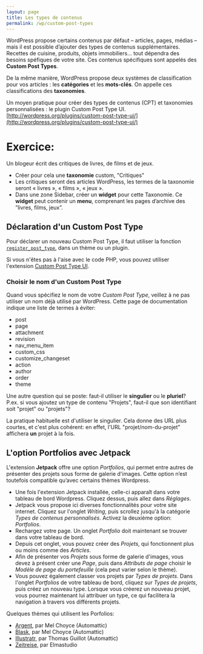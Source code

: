 ```yaml
---
layout: page
title: Les types de contenus
permalink: /wp/custom-post-types
---
```


WordPress propose certains contenus par défaut – articles, pages, médias – mais il est possible d’ajouter des types de contenus supplémentaires. Recettes de cuisine, produits, objets immobiliers... tout dépendra des besoins spéfiques de votre site. Ces contenus spécifiques sont appelés des **Custom Post Types**.

De la même manière, WordPress propose deux systèmes de classification pour vos articles : les **catégories** et les **mots-clés**. On appelle ces classifications des **taxonomies**.

Un moyen pratique pour créer des types de contenus (CPT) et taxonomies personnalisées : le plugin Custom Post Type UI.
[http://wordpress.org/plugins/custom-post-type-ui/](http://wordpress.org/plugins/custom-post-type-ui/)

Exercice: 
===

Un blogeur écrit des critiques de livres, de films et de jeux. 

* Créer pour cela une **taxonomie** custom, "Critiques" 
* Les critiques seront des articles WordPress, les termes de la taxonomie seront « livres », « films », « jeux ».
* Dans une zone Sidebar, créer un **widget** pour cette Taxonomie. Ce **widget** peut contenir un **menu**, comprenant les pages d’archive des ”livres, films, jeux”.

## Déclaration d'un Custom Post Type

Pour déclarer un nouveau Custom Post Type, il faut utiliser la fonction [`register_post_type`](https://codex.wordpress.org/Function_Reference/register_post_type), dans un thème ou un plugin.

Si vous n'êtes pas à l'aise avec le code PHP, vous pouvez utiliser l'extension [Custom Post Type UI](https://wordpress.org/plugins/custom-post-type-ui/).

### Choisir le nom d'un Custom Post Type

Quand vous spécifiez le nom de votre *Custom Post Type*, veillez à ne pas utiliser un nom déjà utilisé par WordPress. Cette page de documentation indique une liste de termes à éviter: 

* post
* page
* attachment
* revision
* nav_menu_item
* custom_css
* customize_changeset
* action
* author
* order
* theme

Une autre question qui se poste: faut-il utiliser le **singulier** ou le **pluriel**? P.ex. si vous ajoutez un type de contenu "Projets", faut-il que son identifiant soit "projet" ou "projets"? 

La pratique habituelle est d'utiliser le singulier. Cela donne des URL plus courtes, et c'est plus cohérent: en effet, l'URL "projet/nom-du-projet" affichera **un** projet à la fois.


## L'option Portfolios avec Jetpack

L'extension **Jetpack** offre une option *Portfolios*, qui permet entre autres de présenter des projets sous forme de galerie d'images. Cette option n’est toutefois compatible qu’avec certains thèmes Wordpress.

* Une fois l'extension Jetpack installée, celle-ci apparaît dans votre tableau de bord Wordpress. Cliquez dessus, puis allez dans *Réglages*.
* Jetpack vous propose ici diverses fonctionnalités pour votre site internet. Cliquez sur l'onglet *Writing*, puis scrollez jusqu'à la catégorie *Types de contenus personnalisés*. Activez la deuxième option: *Portfolios*.
* Rechargez votre page. Un onglet *Portfolio* doit maintenant se trouver dans votre tableau de bord.
* Depuis cet onglet, vous pouvez créer des *Projets*, qui fonctionnent plus ou moins comme des *Articles*. 
* Afin de présenter vos *Projets* sous forme de galerie d'images, vous devez à présent créer une *Page*, puis dans *Attributs de page* choisir le *Modèle de page du portefeuille* (cela peut varier selon le thème). 
* Vous pouvez également classer vos projets par *Types de projets*. Dans l'onglet *Portfolios* de votre tableau de bord, cliquez sur *Types de projets*, puis créez un nouveau type. Lorsque vous créerez un nouveau projet, vous pourrez maintenant lui attribuer un type, ce qui facilitera la navigation à travers vos différents projets.

Quelques thèmes qui utilisent les Porfolios:

* [Argent](https://wordpress.com/theme/argent), par Mel Choyce (Automattic)
* [Blask](https://wordpress.com/theme/blask), par Mel Choyce (Automattic)
* [Illustratr](https://wordpress.com/theme/illustratr), par Thomas Guillot (Automattic)
* [Zeitreise](https://www.elmastudio.de/en/themes/docs/zeitreise/), par Elmastudio
